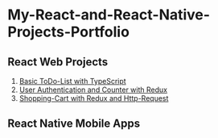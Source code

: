 # My-React-and-React-Native-Projects-Portfolio


## React Web Projects
1. [Basic ToDo-List with TypeScript](https://github.com/MaxMA2000/My-React-and-React-Native-Projects-Portfolio/tree/main/Project-Basic-ToDo-List-with-TypeScript)
2. [User Authentication and Counter with Redux](https://github.com/MaxMA2000/My-React-and-React-Native-Projects-Portfolio/tree/main/Project-User-Authentication-and-Counter-with-Redux)
3. [Shopping-Cart with Redux and Http-Request](https://github.com/MaxMA2000/My-React-and-React-Native-Projects-Portfolio/tree/main/Project-Shopping-Cart-with-Redux-and-Http-Request)



## React Native Mobile Apps

